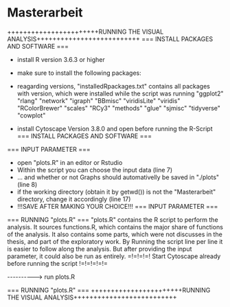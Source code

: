 # Masterarbeit


+++++++++++++++++++++++RUNNING THE VISUAL ANALYSIS++++++++++++++++++++++++++
=== INSTALL PACKAGES AND SOFTWARE ===
* install R version 3.6.3 or higher
* make sure to install the following packages:
* reagarding versions, "installedRpackages.txt" contains all packages with version, which were installed while the script was running
"ggplot2"
"rlang"
"network"
"igraph"
"BBmisc"
"viridisLite"
"viridis"
"RColorBrewer"
"scales"
"RCy3"
"methods"
"glue"
"sjmisc"
"tidyverse"
"cowplot"

* install Cytoscape Version 3.8.0 and open before running the R-Script
=== INSTALL PACKAGES AND SOFTWARE ===


=== INPUT PARAMETER ===
* open "plots.R" in an editor or Rstudio
* Within the script you can choose the input data (line 7)
* ... and whether or not Graphs should automativelly be saved in "./plots" (line 8)
* if the working directory (obtain it by getwd()) is not the "Masterarbeit" directory, change it accordingly (line 17)
* !!!SAVE AFTER MAKING YOUR CHOICE!!!
=== INPUT PARAMETER ===

=== RUNNING  "plots.R" ===
"plots.R" contains the R script to perform the analysis. It sources functions.R, which contains the major share of functions of the analysis.
It also contains some parts, which were not discusses in the thesis, and part of the exploratory work.
By Running the script line per line it is easier to follow along the analysis. But after providing the input parameter, it could also be run as entirely.
=!=!=!=! Start Cytoscape already before running the script !=!=!=!=!=

----------> run plots.R

=== RUNNING  "plots.R" ===
+++++++++++++++++++++++RUNNING THE VISUAL ANALYSIS++++++++++++++++++++++++++




